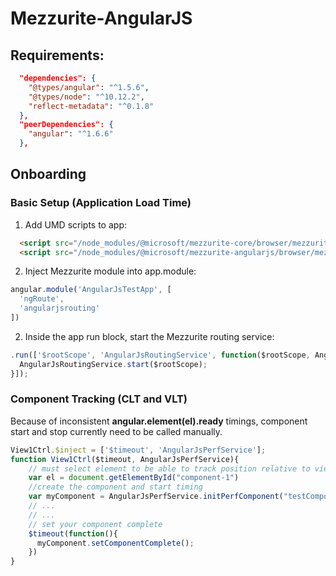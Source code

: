 # Mezzurite-AngularJS
## Requirements:
```json
  "dependencies": {
    "@types/angular": "^1.5.6",
    "@types/node": "^10.12.2",
    "reflect-metadata": "^0.1.8"
  },
  "peerDependencies": {
    "angular": "^1.6.6"
  },
```

## Onboarding
### Basic Setup (Application Load Time)
1. Add UMD scripts to app:
```html
  <script src="/node_modules/@microsoft/mezzurite-core/browser/mezzurite.core.umd.js"></script>
  <script src="/node_modules/@microsoft/mezzurite-angularjs/browser/mezzurite.angularjs.umd.js"></script>
```
2. Inject Mezzurite module into app.module:
```javascript
angular.module('AngularJsTestApp', [
  'ngRoute',
  'angularjsrouting'
])
```
2. Inside the app run block, start the Mezzurite routing service:
```javascript
.run(['$rootScope', 'AngularJsRoutingService', function($rootScope, AngularJsRoutingService){
  AngularJsRoutingService.start($rootScope); 
}]);
```
### Component Tracking (CLT and VLT)
Because of inconsistent **angular.element(el).ready** timings, component start and stop currently need to be called manually.
```javascript
View1Ctrl.$inject = ['$timeout', 'AngularJsPerfService'];
function View1Ctrl($timeout, AngularJsPerfService){
    // must select element to be able to track position relative to viewport (for VLT)
    var el = document.getElementById("component-1")
    //create the component and start timing
    var myComponent = AngularJsPerfService.initPerfComponent("testComponent", el)
    // ...
    // ...
    // set your component complete
    $timeout(function(){
      myComponent.setComponentComplete();
    })
}
```
